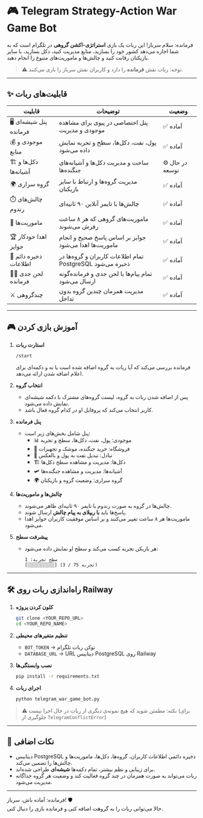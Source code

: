 # 🎮 Telegram Strategy-Action War Game Bot

فرمانده: سلام سرباز! این ربات یک بازی **استراتژی-اکشن گروهی** در تلگرام است که به شما اجازه می‌دهد کشور خود را بسازید، منابع مدیریت کنید، دکل بسازید، با سایر بازیکنان رقابت کنید و چالش‌ها و ماموریت‌های متنوع را انجام دهید.  

> ⚠️ توجه: ربات نقش **فرمانده** را دارد و کاربران نقش سرباز را بازی می‌کنند.

---

## ✨ قابلیت‌های ربات

| قابلیت | توضیحات | وضعیت |
|---------|---------|--------|
| 🖥️ پنل شیشه‌ای فرمانده | پنل اختصاصی در پیوی برای مشاهده موجودی و مدیریت | ✅ آماده |
| 💰 موجودی و منابع | پول، نفت، دکل‌ها، سطح و تجربه نمایش داده می‌شود | ✅ آماده |
| 🏗️ دکل‌ها و آشیانه‌ها | ساخت و مدیریت دکل‌ها و آشیانه‌های جنگنده‌ها | ⚙️ در حال توسعه |
| 🌍 گروه سراری | مدیریت گروه‌ها و ارتباط با سایر بازیکنان | ✅ آماده |
| ⏱️ چالش‌های رندوم | چالش‌ها با تایمر آنلاین ۹۰ ثانیه‌ای | ✅ آماده |
| 🎯 ماموریت‌ها | ماموریت‌های گروهی که هر ۸ ساعت رفرش می‌شوند | ✅ آماده |
| 🏆 اهدا خودکار جوایز | جوایز بر اساس پاسخ صحیح و انجام ماموریت‌ها اهدا می‌شود | ✅ آماده |
| 💾 ذخیره دائم اطلاعات | تمام اطلاعات کاربران و گروه‌ها در PostgreSQL ذخیره می‌شود | ✅ آماده |
| 👮‍♂️ لحن جدی فرمانده | تمام پیام‌ها با لحن جدی و فرمانده‌گونه ارسال می‌شود | ✅ آماده |
| ⚔️ چندگروهی | مدیریت همزمان چندین گروه بدون تداخل | ✅ آماده |

---

## 🎮 آموزش بازی کردن

1. **استارت ربات**
   ```
   /start
   ```
   فرمانده بررسی می‌کند که آیا ربات به گروه اضافه شده است یا نه و دکمه‌ای برای اعلام اضافه شدن ارائه می‌دهد.

2. **انتخاب گروه**
   - پس از اضافه شدن ربات به گروه، لیست گروه‌های مشترک با دکمه شیشه‌ای نمایش داده می‌شود.
   - کاربر انتخاب می‌کند که پروفایل او در کدام گروه فعال باشد.

3. **پنل فرمانده**
   - پنل شامل بخش‌های زیر است:
     - 📊 موجودی: پول، نفت، دکل‌ها، سطح و تجربه  
     - 🛒 فروشگاه: خرید جنگنده، موشک و تجهیزات  
     - 💱 تبادل: تبدیل نفت به پول و بالعکس  
     - 🏗️ دکل‌ها: مدیریت و مشاهده سطح دکل‌ها  
     - 🛩️ آشیانه‌ها: مدیریت و مشاهده جنگنده‌ها  
     - 🌍 گروه سراری: وضعیت گروه و بازیکنان  

4. **چالش‌ها و ماموریت‌ها**
   - چالش‌ها در گروه به صورت رندوم با تایمر ۹۰ ثانیه‌ای ظاهر می‌شوند.  
   - پاسخ‌ها باید **با ریپلای به پیام چالش** ارسال شوند.  
   - ماموریت‌ها هر ۸ ساعت تغییر می‌کنند و بر اساس موفقیت کاربران جوایز اهدا می‌شود.

5. **پیشرفت سطح**
   - هر بازیکن تجربه کسب می‌کند و سطح او نمایش داده می‌شود:  
     ```
     سطح تجربه: 1
     [░░░░░░░░░░] (3 / 75 تجربه)
     ```

---

## 🛠️ راه‌اندازی ربات روی Railway

1. **کلون کردن پروژه**
   ```bash
   git clone <YOUR_REPO_URL>
   cd <YOUR_REPO_NAME>
   ```

2. **تنظیم متغیرهای محیطی**
   - `BOT_TOKEN` → توکن ربات تلگرام  
   - `DATABASE_URL` → URL دیتابیس PostgreSQL روی Railway  

3. **نصب وابستگی‌ها**
   ```bash
   pip install -r requirements.txt
   ```

4. **اجرای ربات**
   ```bash
   python telegram_war_game_bot.py
   ```

> ⚠️ نکته: مطمئن شوید که هیچ نمونه‌ی دیگری از ربات در حال اجرا نیست (برای جلوگیری از `TelegramConflictError`)  

---

## 🔧 نکات اضافی

- دیتابیس PostgreSQL ذخیره دائمی اطلاعات کاربران، گروه‌ها، دکل‌ها، ماموریت‌ها و چالش‌ها را تضمین می‌کند.  
- برای زیبایی و نظم بیشتر، تمام دکمه‌ها **شیشه‌ای** طراحی شده‌اند.  
- ربات می‌تواند به صورت همزمان در چند گروه فعالیت کند و وضعیت هر گروه جداگانه مدیریت می‌شود.  

---

فرمانده: آماده باش، سرباز! 🛡️  
حالا می‌توانی ربات را به گروهت اضافه کنی و فرمانده بازی را دنبال کنی.
